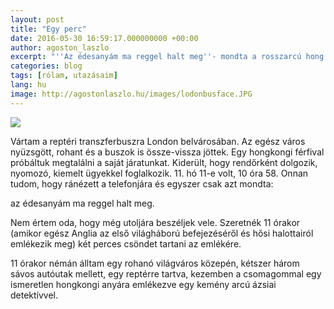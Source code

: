 ```yaml
---
layout: post
title: "Egy perc"
date: 2016-05-30 16:59:17.000000000 +00:00
author: agoston_laszlo
excerpt: "''Az édesanyám ma reggel halt meg''- mondta a rosszarcú hong kongi férfi, akivel együtt vártam a reptéri transzferbuszra London belvárosában. Kiderült, hogy rendőrként dolgozik, nyomozó, kiemelt ügyekkel foglalkozik."
categories: blog
tags: [rólam, utazásaim]
lang: hu
image: http://agostonlaszlo.hu/images/lodonbusface.JPG
---
```

![](http://agostonlaszlo.hu/images/londonbus.JPG)

Vártam a reptéri transzferbuszra London belvárosában. Az egész város nyüzsgött, rohant és a buszok is össze-vissza jöttek. Egy hongkongi férfival próbáltuk megtalálni a saját járatunkat. Kiderült, hogy rendőrként dolgozik, nyomozó, kiemelt ügyekkel foglalkozik. 11. hó 11-e volt, 10 óra 58. Onnan tudom, hogy ránézett a telefonjára és egyszer csak azt mondta:

az édesanyám ma reggel halt meg.

Nem értem oda, hogy még utoljára beszéljek vele. Szeretnék 11 órakor (amikor egész Anglia az első világháború befejezéséről és hősi halottairól emlékezik meg) két perces csöndet tartani az emlékére.

11 órakor némán álltam egy rohanó világváros közepén, kétszer három sávos autóutak mellett, egy reptérre tartva, kezemben a csomagommal egy ismeretlen hongkongi anyára emlékezve egy kemény arcú ázsiai detektívvel.
